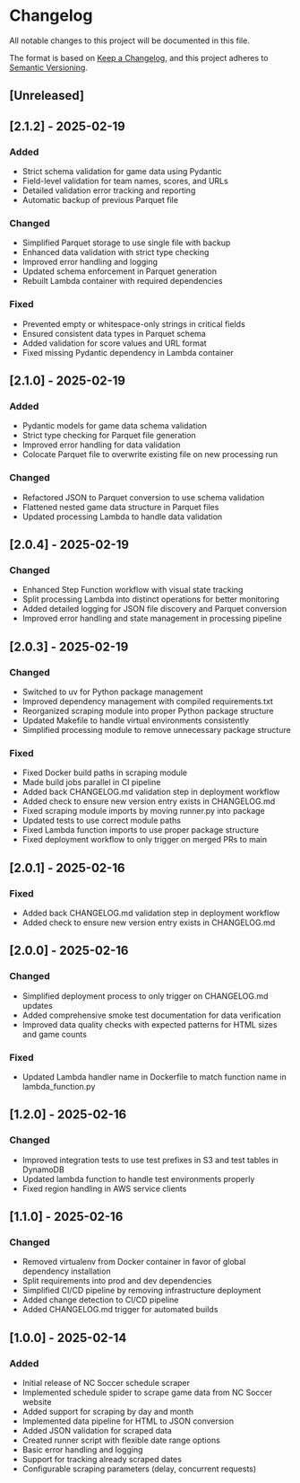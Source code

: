 # Changelog

All notable changes to this project will be documented in this file.

The format is based on [Keep a Changelog](https://keepachangelog.com/en/1.0.0/),
and this project adheres to [Semantic Versioning](https://semver.org/spec/v2.0.0.html).

## [Unreleased]

## [2.1.2] - 2025-02-19
### Added
- Strict schema validation for game data using Pydantic
- Field-level validation for team names, scores, and URLs
- Detailed validation error tracking and reporting
- Automatic backup of previous Parquet file

### Changed
- Simplified Parquet storage to use single file with backup
- Enhanced data validation with strict type checking
- Improved error handling and logging
- Updated schema enforcement in Parquet generation
- Rebuilt Lambda container with required dependencies

### Fixed
- Prevented empty or whitespace-only strings in critical fields
- Ensured consistent data types in Parquet schema
- Added validation for score values and URL format
- Fixed missing Pydantic dependency in Lambda container

## [2.1.0] - 2025-02-19
### Added
- Pydantic models for game data schema validation
- Strict type checking for Parquet file generation
- Improved error handling for data validation
- Colocate Parquet file to overwrite existing file on new processing run

### Changed
- Refactored JSON to Parquet conversion to use schema validation
- Flattened nested game data structure in Parquet files
- Updated processing Lambda to handle data validation

## [2.0.4] - 2025-02-19
### Changed
- Enhanced Step Function workflow with visual state tracking
- Split processing Lambda into distinct operations for better monitoring
- Added detailed logging for JSON file discovery and Parquet conversion
- Improved error handling and state management in processing pipeline

## [2.0.3] - 2025-02-19
### Changed
- Switched to uv for Python package management
- Improved dependency management with compiled requirements.txt
- Reorganized scraping module into proper Python package structure
- Updated Makefile to handle virtual environments consistently
- Simplified processing module to remove unnecessary package structure

### Fixed
- Fixed Docker build paths in scraping module
- Made build jobs parallel in CI pipeline
- Added back CHANGELOG.md validation step in deployment workflow
- Added check to ensure new version entry exists in CHANGELOG.md
- Fixed scraping module imports by moving runner.py into package
- Updated tests to use correct module paths
- Fixed Lambda function imports to use proper package structure
- Fixed deployment workflow to only trigger on merged PRs to main

## [2.0.1] - 2025-02-16
### Fixed
- Added back CHANGELOG.md validation step in deployment workflow
- Added check to ensure new version entry exists in CHANGELOG.md

## [2.0.0] - 2025-02-16
### Changed
- Simplified deployment process to only trigger on CHANGELOG.md updates
- Added comprehensive smoke test documentation for data verification
- Improved data quality checks with expected patterns for HTML sizes and game counts

### Fixed
- Updated Lambda handler name in Dockerfile to match function name in lambda_function.py

## [1.2.0] - 2025-02-16

### Changed
- Improved integration tests to use test prefixes in S3 and test tables in DynamoDB
- Updated lambda function to handle test environments properly
- Fixed region handling in AWS service clients

## [1.1.0] - 2025-02-16

### Changed
- Removed virtualenv from Docker container in favor of global dependency installation
- Split requirements into prod and dev dependencies
- Simplified CI/CD pipeline by removing infrastructure deployment
- Added change detection to CI/CD pipeline
- Added CHANGELOG.md trigger for automated builds

## [1.0.0] - 2025-02-14

### Added
- Initial release of NC Soccer schedule scraper
- Implemented schedule spider to scrape game data from NC Soccer website
- Added support for scraping by day and month
- Implemented data pipeline for HTML to JSON conversion
- Added JSON validation for scraped data
- Created runner script with flexible date range options
- Basic error handling and logging
- Support for tracking already scraped dates
- Configurable scraping parameters (delay, concurrent requests)
